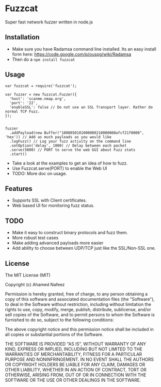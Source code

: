Fuzzcat
=======
Super fast network fuzzer written in node.js

## Installation

* Make sure you have Radamsa command line installed. Its an easy install form here: https://code.google.com/p/ouspg/wiki/Radamsa
* Then do a `npm install fuzzcat`

## Usage


````
var fuzzcat = require('fuzzcat');

var fuzzer = new fuzzcat.Fuzzer({
  'host': 'scanme.nmap.org',
  'port': '22',
  'enableSSL': false // Do not use an SSL Transport layer. Rather do normal TCP Fuzz.
});


fuzzer
  .addPayload(new Buffer("1000050101000000210000000afcf21f0000", 'hex')) // Add as much payloads as you would like
  .logFuzz() // Log your fuzz activity on the command line
  .setOption('delay', 1000) // Delay between each packet
  .serve(5000) // PORT to serve the web GUI about Fuzz stats
  .start()

````

* Take a look at the examples to get an idea of how to fuzz.
* Use Fuzzcat.serve(PORT) to enable the Web UI
* TODO: More doc on usage.

## Features

* Supports SSL with Client certificates.
* Web based UI for monitoring fuzz status.


## TODO

* Make it easy to construct binary protocols and fuzz them.
* More robust test cases
* Make adding advanced payloads more easier
* Add ablilty to choose between UDP/TCP just like the SSL/Non-SSL one.

## License

The MIT License (MIT)

Copyright (c) Ahamed Nafeez

Permission is hereby granted, free of charge, to any person obtaining a copy of
this software and associated documentation files (the "Software"), to deal in
the Software without restriction, including without limitation the rights to
use, copy, modify, merge, publish, distribute, sublicense, and/or sell copies of
the Software, and to permit persons to whom the Software is furnished to do so,
subject to the following conditions:

The above copyright notice and this permission notice shall be included in all
copies or substantial portions of the Software.

THE SOFTWARE IS PROVIDED "AS IS", WITHOUT WARRANTY OF ANY KIND, EXPRESS OR
IMPLIED, INCLUDING BUT NOT LIMITED TO THE WARRANTIES OF MERCHANTABILITY, FITNESS
FOR A PARTICULAR PURPOSE AND NONINFRINGEMENT. IN NO EVENT SHALL THE AUTHORS OR
COPYRIGHT HOLDERS BE LIABLE FOR ANY CLAIM, DAMAGES OR OTHER LIABILITY, WHETHER
IN AN ACTION OF CONTRACT, TORT OR OTHERWISE, ARISING FROM, OUT OF OR IN
CONNECTION WITH THE SOFTWARE OR THE USE OR OTHER DEALINGS IN THE SOFTWARE.

